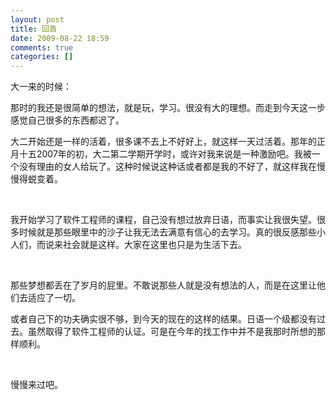 ```yaml
---
layout: post
title: 回首
date: 2009-08-22 18:59
comments: true
categories: []
---
```

<p>大一来的时候：</p>
<p>那时的我还是很简单的想法，就是玩，学习。很没有大的理想。而走到今天这一步感觉自己很多的东西都迟了。</p>
<p>
大二开始还是一样的活着，很多课不去上不好好上，就这样一天过活着。那年的正月十五2007年的初，大二第二学期开学时，或许对我来说是一种激励吧。我被一个没有理由的女人给玩了。这种时候说这种话或者都是我的不好了，就这样我在慢慢得蜕变着。</p>
<p> </p>
<p>
我开始学习了软件工程师的课程，自己没有想过放弃日语，而事实让我很失望。很多时候就是那些眼里中的沙子让我无法去满意有信心的去学习。真的很反感那些小人们，而说来社会就是这样。大家在这里也只是为生活下去。</p>
<p> </p>
<p>那些梦想都丢在了岁月的屁里。不敢说那些人就是没有想法的人，而是在这里让他们去适应了一切。</p>
<p>
或者自己下的功夫确实很不够，到今天的现在的这样的结果。日语一个级都没有过去。虽然取得了软件工程师的认证。可是在今年的找工作中并不是我那时所想的那样顺利。</p>
<p> </p>
<p>慢慢来过吧。</p>

